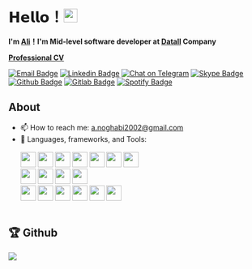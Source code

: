 # 𝗛𝗲𝗹𝗹𝗼！<img src="https://user-images.githubusercontent.com/5679180/79618120-0daffb80-80be-11ea-819e-d2b0fa904d07.gif" width="27px"> 

**I'm [Ali](https://ali-noghabi.github.io)！I'm Mid-level software developer at [Datall](https://datall.ai) Company**

**[Professional CV](https://github.com/Ali-Noghabi/Ali-Noghabi/blob/main/Ali_Abdollahian_Professional_CV.pdf)**
<!-- [![Instagram Badge](https://img.shields.io/badge/Instagram-E4405F?style=for-the-badge&logo=instagram&logoColor=white)](https://www.instagram.com/aliabdollahian.noghabi/) -->
[![Email Badge](https://img.shields.io/badge/Gmail-D14836?style=for-the-badge&logo=gmail&logoColor=white&link=mailto:yaronhuang@foxmail.com)](mailto:a.noghabi2002@gmail.com)
[![Linkedin Badge](https://img.shields.io/badge/LinkedIn-0077B5?style=for-the-badge&logo=linkedin&logoColor=white)](https://www.linkedin.com/in/ali-noghabi/)
[![Chat on Telegram](https://img.shields.io/badge/Telegram-2CA5E0?style=for-the-badge&logo=telegram&logoColor=white)](https://t.me/Ali_Abdollahian_Noghabi) 
[![Skype Badge](https://img.shields.io/badge/Skype-blue?style=for-the-badge&logo=skype&logoColor=white)](https://join.skype.com/invite/gLtpihANf3CC)
[![Github Badge](https://img.shields.io/badge/GitHub-100000?style=for-the-badge&logo=github&logoColor=white)](https://github.com/Ali-Noghabi)
[![Gitlab Badge](https://img.shields.io/badge/GitLab-330F63?style=for-the-badge&logo=gitlab&logoColor=white)](https://gitlab.com/ali.noghabi)
[![Spotify Badge](https://img.shields.io/badge/Spotify-1ED760?&style=for-the-badge&logo=spotify&logoColor=white)](https://open.spotify.com/user/57lx7n45fdghp78g58jq3pe3r?si=wJzuDsdyQ0OLr-6Mlt8vRQ&nd=1&dlsi=ed7bdc912912409c)

## About
- 📫 How to reach me: a.noghabi2002@gmail.com<br />
- 🌱 Languages, frameworks, and Tools:<br />    
    <div>
	<br />
	<img height="30"
		src="https://img.shields.io/badge/C%2B%2B-00599C?style=flat-square&logo=c%2B%2B&logoColor=white"></code>
	<img height="30"
		src="https://img.shields.io/badge/Python-f2df30?style=flat-square&logo=python&logoColor=blue"></code>
	<img height="30"
		src="https://img.shields.io/badge/Arduino-19989F?style=flat-square&logo=arduino&logoColor=white"></code>
	<img height="30"
		src="https://img.shields.io/badge/JavaScript-F1DB54?style=flat-square&logo=javascript&logoColor=black"></code>
	<img height="30" src="https://img.shields.io/badge/C-00599C?style=flat-square&logo=c&logoColor=white"></code>
	<img height="30"
		src="https://img.shields.io/badge/Java-ED8B00?style=flat-square&logo=openjdk&logoColor=white"></code>
	<img height="30"
		src="https://img.shields.io/badge/C%23-239120?style=flat-square&logo=c-sharp&logoColor=white"></code>
	<br />
	<img height="30" src="https://img.shields.io/badge/Qt-41CD52?style=flat-square&logo=qt&logoColor=white"></code>
	<img height="30"
		src="https://img.shields.io/badge/Node.js-43853D?style=flat-square&logo=node.js&logoColor=white"></code>
	<img height="30"
		src="https://img.shields.io/badge/React-20232A?style=flat-square&logo=react&logoColor=61DAFB"></code>
	<img height="30"
		src="https://img.shields.io/badge/Bootstrap-563D7C?style=flat-square&logo=bootstrap&logoColor=white"></code>
	<br />
	<img height="30"
		src="https://img.shields.io/badge/PostgreSQL-316192?style=flat-square&logo=postgresql&logoColor=white"></code>
	<img height="30"
		src="https://img.shields.io/badge/SQLite-07405E?style=flat-square&logo=sqlite&logoColor=white"></code>
	<img height="30" src="https://img.shields.io/badge/Git-F05032?style=flat-square&logo=git&logoColor=white"></code>
	<img height="30"
		src="https://img.shields.io/badge/Manjaro-1B6453?style=flat-square&logo=manjaro&logoColor=#34BF5C"></code>
	<img height="30"
		src="https://img.shields.io/badge/Visual_Studio_Code-0078D4?style=flat-square&logo=visual%20studio%20code&logoColor=white">
	<img height="30" src="https://img.shields.io/badge/LaTeX-black?style=flat-square&logo=latex&logoColor=white"></code>
	</div>
	<br />
## 🏆 Github
 &nbsp;
    <img align="left" src="https://github-readme-stats.vercel.app/api?username=Ali-Noghabi&show_icons=true&hide_border=true">

